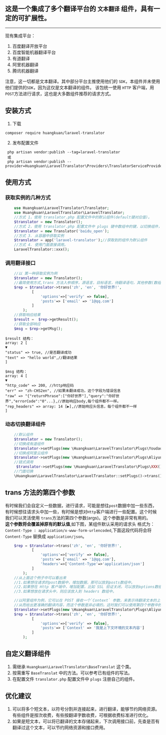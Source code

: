 ## 这是一个集成了多个翻译平台的 `文本翻译` 组件，具有一定的可扩展性。

<hr>
现有集成平台：<br>

1. 百度翻译开放平台
2. 百度智能机器翻译平台
3. 有道翻译
4. 阿里机器翻译
5. 腾讯机器翻译

注意，这一切都是文本翻译。其中部分平台主推使用他们的 `SDK`，本组件并未使用他们提供的`SDK`，因为这仅是文本翻译的组件。
该包统一使用 `HTTP` 客户端，用`POST`方法进行请求，这也是大多数组件推荐的请求方式。

## 安装方式
1. 下载
```
composer require huangkuan/laravel-translator
```
2. 发布配置文件
```
 php artisan vendor:publish --tag=laravel-translator
 或
 php artisan vendor:publish --provider=Huangkuan\LaravelTranslator\Providers\TranslatorServiceProvider
```

## 使用方式

### 获取实例的几种方式

```php
    use Huangkuan\LaravelTranslator\Translator;
    use Huangkuan\LaravelTranslator\LaravelTranslator;
    //方式 1，使用 translator.php 配置文件中的默认组件(default键对应值)。
    $translator = new Translator();
    //方式 2，使用 translator.php 配置文件中 plugs 键中数组中的键，以切换组件，如 baidu_open
    $translator = new Translator('baidu_open'); 
    //方式 3. 从容器中获取实例
    $translator = app('laravel-translator');//获取到的组件为默认组件
    //方式 4. 使用门面直接调用。
    LaravelTranslator::xxx();
```

### 调用翻译接口

```php
    //以 第一种获取实例为例
    $translator = new Translator();
    //最简使用方式,trans 方法入参顺序，源语言，目标语言，待翻译语句，其他参数(数组).
    $rep = $translator->trans('zh', 'en', '你好世界!',
            [
                'options'=>['verify' => false],
                'posts'=> ['email' => '1@qq.com']
            ]
        );
    //获取响应结果
    $result =  $rep->getResult();
    //获取全部响应
    $msg = $rep->getMsg();
```

```text
$result 结构：
array: 2 [
▼
"status" => true, //是否翻译成功
"text" => "hello world",//翻译结果
]

$msg 结构：
array: 4 [
▼
"http_code" => 200, //http响应码
"err" => "zh-CHS2en", //如果未翻译成功，这个字段为错误信息
"raw" => "{"returnPhrase":["你好世界"],"query":"你好世界","errorCode":"0"...},//原始响应body,每个组件都不一样。
"rep_headers" => array: 14 [▶],//原始响应头信息，每个组件都不一样
]
```

### 动态切换翻译组件

```php
    //默认组件
    $translator = new Translator();
    //切换成有道组件
    $translator->setPlugs(new \Huangkuan\LaravelTranslator\Plugs\Youdao());
    //切换成阿里云组件
    $translator->setPlugs(new \Huangkuan\LaravelTranslator\Plugs\Aliyun());
    //链式调用
     $translator->setPlugs(new \Huangkuan\LaravelTranslator\Plugs\XXX())->trans();
    //门面切换
    \Huangkuan\LaravelTranslator\LaravelTranslator::setPlugs()->trans();
```

## trans 方法的第四个参数

有时候我们会自定义一些数据，进行请求，可能是想往`post`数据中加一些东西，
有时候想往请求头中加一些，有时候是想对`Http`客户端进行一些配置。这个时候我们可以灵活使用
`trans`方法的第四个参数(args)。这个参数是非常有用的。<br>
**这个参数将会覆盖掉原有的默认值**,如下图，某组件默认采用的请求头
格式为：`Content-Type : application/x-www-form-urlencoded`,下面这段代码将会将 `Content-Type` 替换成
`application/json`。

```php
    $rep = $translator->trans('zh', 'en', '你好世界!',
            [
                'options'=>['verify' => false],
                'posts'=> ['email' => '1@qq.com'],
                'headers'=>['Content-Type'=>'application/json']
            ]
        );
    //从上面这个例子中可以看出来
    //1.如果想往请求的post数据中，增加数据，那可以放到posts数组中。
    //2.如果想在 Http 客户端中，增加配置，比如 SSL 验证关闭，可以放到options数组中。
    //3.如果想放在请求头中，则应该放入到 headers 数组中。

    //以阿里组件为例，它可以在 POST 接收一个`Context` 参数，来表示待翻译文本的上下文环境。
    //从而给出更准确的翻译内容，而这个参数是非必填的。这时我们可以使用第四个参数中的posts。
    $translator->setPlugs(new \Huangkuan\LaravelTranslator\Plugs\Aliyun());
    $rep = $translator->trans('zh', 'en', '你好世界!',
            [
                'options'=>['verify' => false],
                'posts'=> ['Context' => '我是上下文环境的文本内容']
            ]
        );
```

## 自定义翻译组件

1. 需继承 `Huangkuan\LaravelTranslator\BaseTranslat` 这个类。
2. 按需重写 `BaseTranslat` 中的方法。可以参考已有组件的写法。
3. 在配置文件  `translator.php` 配置文件中 `plugs` 注册自己的组件。

## 优化建议

1. 可以将多个短文本，以符号分割并连接起来，进行翻译，能够节约网络资源。有些组件是按次收费，有些按翻译字数收费，可根据收费标准进行优化。
2. 如果是短文本，可以将已翻译的文本存储起来，下次调用接口前，先查是否有翻译过这个文本，可以节约网络资源和接口费用。
